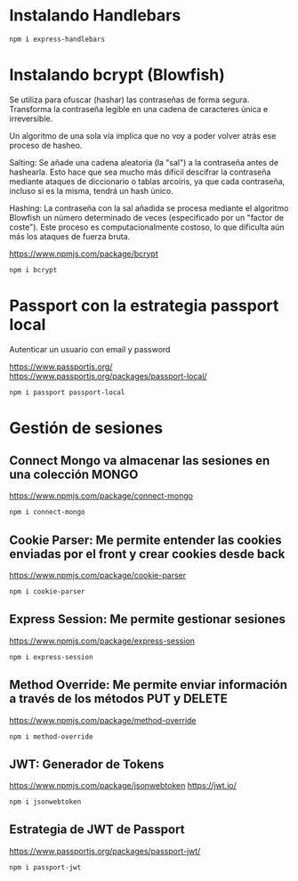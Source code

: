 # Instalando Handlebars

```sh
npm i express-handlebars
```

# Instalando bcrypt (Blowfish)

Se utiliza para ofuscar (hashar) las contraseñas de forma segura. Transforma la contraseña legible en una cadena de caracteres única e irreversible. 

Un algoritmo de una sola vía implica que no voy a poder volver atrás ese proceso de hasheo.

Salting: Se añade una cadena aleatoria (la "sal") a la contraseña antes de hashearla. Esto hace que sea mucho más difícil descifrar la contraseña mediante ataques de diccionario o tablas arcoíris, ya que cada contraseña, incluso si es la misma, tendrá un hash único.

Hashing: La contraseña con la sal añadida se procesa mediante el algoritmo Blowfish un número determinado de veces (especificado por un "factor de coste"). Este proceso es computacionalmente costoso, lo que dificulta aún más los ataques de fuerza bruta.

<https://www.npmjs.com/package/bcrypt>

```sh
npm i bcrypt
```

# Passport con la estrategia passport local
Autenticar un usuario con email y password

<https://www.passportjs.org/>
<https://www.passportjs.org/packages/passport-local/>

```sh
npm i passport passport-local
```

# Gestión de sesiones

## Connect Mongo va almacenar las sesiones en una colección MONGO

<https://www.npmjs.com/package/connect-mongo>

```sh
npm i connect-mongo
```


## Cookie Parser: Me permite entender las cookies enviadas por el front y crear cookies desde back

<https://www.npmjs.com/package/cookie-parser>

```sh
npm i cookie-parser
```

## Express Session: Me permite gestionar sesiones

<https://www.npmjs.com/package/express-session>

```sh
npm i express-session
```

## Method Override: Me permite enviar información a través de los métodos PUT y DELETE

<https://www.npmjs.com/package/method-override>

```sh
npm i method-override
```

## JWT: Generador de Tokens

<https://www.npmjs.com/package/jsonwebtoken>
<https://jwt.io/>

```sh
npm i jsonwebtoken
```

## Estrategia de JWT de Passport

<https://www.passportjs.org/packages/passport-jwt/>


```sh
npm i passport-jwt
```
